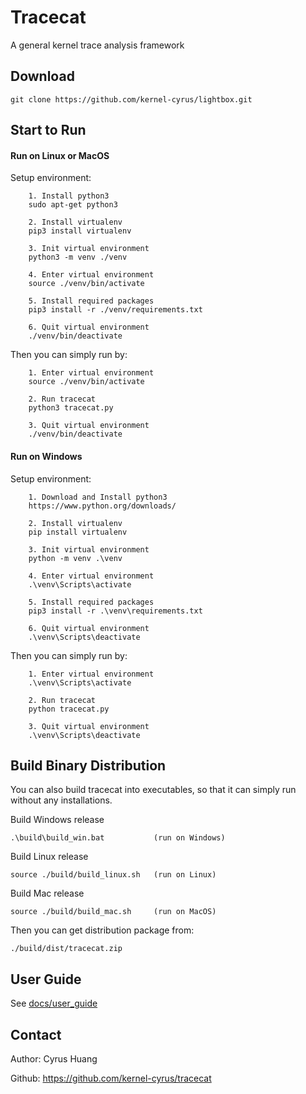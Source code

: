 # Tracecat

A general kernel trace analysis framework

## Download

`git clone https://github.com/kernel-cyrus/lightbox.git`

## Start to Run

#### Run on Linux or MacOS

Setup environment:

```
    1. Install python3
    sudo apt-get python3

    2. Install virtualenv
    pip3 install virtualenv

    3. Init virtual environment
    python3 -m venv ./venv

    4. Enter virtual environment
    source ./venv/bin/activate

    5. Install required packages
    pip3 install -r ./venv/requirements.txt

    6. Quit virtual environment
    ./venv/bin/deactivate
```

Then you can simply run by:

```
    1. Enter virtual environment
    source ./venv/bin/activate

    2. Run tracecat
    python3 tracecat.py

    3. Quit virtual environment
    ./venv/bin/deactivate
```

#### Run on Windows

Setup environment:

```
    1. Download and Install python3
    https://www.python.org/downloads/

    2. Install virtualenv
    pip install virtualenv

    3. Init virtual environment
    python -m venv .\venv

    4. Enter virtual environment
    .\venv\Scripts\activate

    5. Install required packages
    pip3 install -r .\venv\requirements.txt

    6. Quit virtual environment
    .\venv\Scripts\deactivate
```

Then you can simply run by:

```
    1. Enter virtual environment
    .\venv\Scripts\activate

    2. Run tracecat
    python tracecat.py

    3. Quit virtual environment
    .\venv\Scripts\deactivate
```

## Build Binary Distribution

You can also build tracecat into executables, so that it can simply run without any installations.

Build Windows release

```
.\build\build_win.bat           (run on Windows)
```

Build Linux release

```
source ./build/build_linux.sh   (run on Linux)
```

Build Mac release

```
source ./build/build_mac.sh     (run on MacOS)
```

Then you can get distribution package from:

```    
./build/dist/tracecat.zip
```

## User Guide

See <a href="https://github.com/kernel-cyrus/tracecat/blob/master/docs/user_guide.md" target="_blank">docs/user_guide</a>

## Contact

Author: Cyrus Huang

Github: <https://github.com/kernel-cyrus/tracecat>
